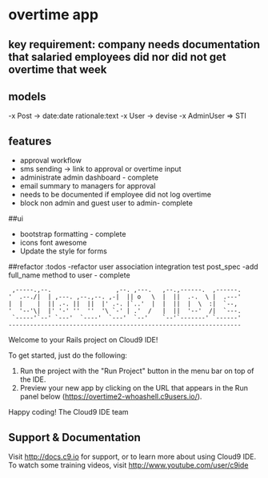 # overtime app

## key requirement: company needs documentation that salaried employees did nor did not get overtime that week

## models
-x Post -> date:date rationale:text
-x User -> devise
-x AdminUser => STI

## features
- approval workflow
- sms sending -> link to approval or overtime input
- administrate admin dashboard - complete
- email summary to managers for approval
- needs to be documented if employee did not log overtime
- block non admin and guest user to admin- complete

##ui
- bootstrap formatting - complete
- icons font awesome
- Update the style for forms

##refactor :todos
-refactor user association integration test post_spec
-add full_name method to user - complete



     ,-----.,--.                  ,--. ,---.   ,--.,------.  ,------.
    '  .--./|  | ,---. ,--.,--. ,-|  || o   \  |  ||  .-.  \ |  .---'
    |  |    |  || .-. ||  ||  |' .-. |`..'  |  |  ||  |  \  :|  `--, 
    '  '--'\|  |' '-' ''  ''  '\ `-' | .'  /   |  ||  '--'  /|  `---.
     `-----'`--' `---'  `----'  `---'  `--'    `--'`-------' `------'
    ----------------------------------------------------------------- 


Welcome to your Rails project on Cloud9 IDE!

To get started, just do the following:

1. Run the project with the "Run Project" button in the menu bar on top of the IDE.
2. Preview your new app by clicking on the URL that appears in the Run panel below (https://overtime2-whoashell.c9users.io/).

Happy coding!
The Cloud9 IDE team


## Support & Documentation

Visit http://docs.c9.io for support, or to learn more about using Cloud9 IDE. 
To watch some training videos, visit http://www.youtube.com/user/c9ide
